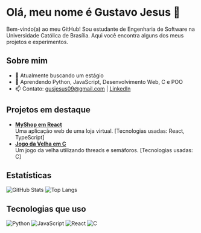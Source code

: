 # Olá, meu nome é Gustavo Jesus 👋

Bem-vindo(a) ao meu GitHub! Sou estudante de Engenharia de Software na Universidade Católica de Brasília. Aqui você encontra alguns dos meus projetos e experimentos.

## Sobre mim
- 🔭 Atualmente buscando um estágio
- 🌱 Aprendendo Python, JavaScript, Desenvolvimento Web, C e POO
- 📫 Contato: [gusjesus09@gmail.com](mailto:gusjesus09@gmail.com) | [LinkedIn](https://www.linkedin.com/in/gustavo-jesus-de-souza-344743288/)

## Projetos em destaque
- **[MyShop em React](https://github.com/gusz11/myshop?tab=readme-ov-file)**  
  Uma aplicação web de uma loja virtual. [Tecnologias usadas: React, TypeScript]
- **[Jogo da Velha em C](https://github.com/gusz11/Jogo-da-Velha)**  
  Um jogo da velha utilizando threads e semáforos. [Tecnologias usadas: C]

## Estatísticas
![GitHub Stats](https://github-readme-stats.vercel.app/api?username=gusz11&show_icons=true&theme=radical)
![Top Langs](https://github-readme-stats.vercel.app/api/top-langs/?username=gusz11&layout=compact&theme=radical)

## Tecnologias que uso
![Python](https://img.shields.io/badge/-Python-3776AB?style=flat&logo=python&logoColor=white)
![JavaScript](https://img.shields.io/badge/-JavaScript-F7DF1E?style=flat&logo=javascript&logoColor=black)
![React](https://img.shields.io/badge/-React-61DAFB?style=flat&logo=react&logoColor=black)
![C](https://img.shields.io/badge/-C-A8B9CC?style=flat&logo=c&logoColor=white)
